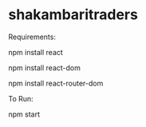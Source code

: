 # shakambaritraders

Requirements:

npm install react

npm install react-dom

npm install react-router-dom

To Run:

npm start
